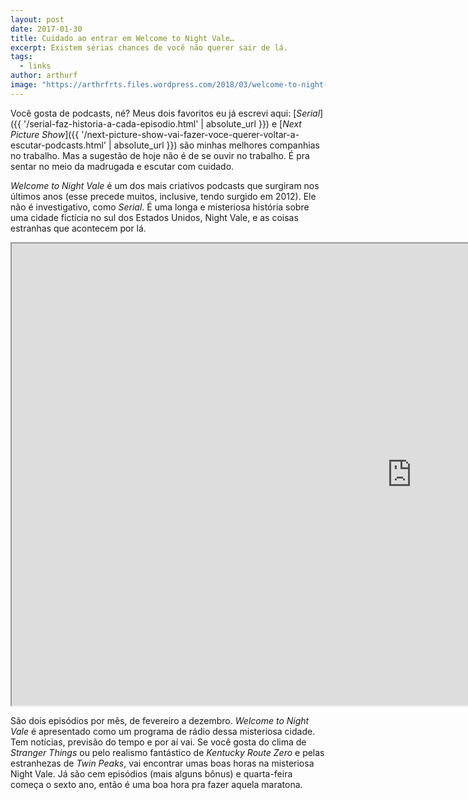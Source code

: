 ```yaml
---
layout: post
date: 2017-01-30
title: Cuidado ao entrar em Welcome to Night Vale…
excerpt: Existem sérias chances de você não querer sair de lá.
tags:
  - links
author: arthurf
image: "https://arthrfrts.files.wordpress.com/2018/03/welcome-to-night-vale.jpg"
---
```


Você gosta de podcasts, né? Meus dois favoritos eu já escrevi aqui: [_Serial_]({{ '/serial-faz-historia-a-cada-episodio.html' | absolute_url }}) e [_Next Picture Show_]({{ '/next-picture-show-vai-fazer-voce-querer-voltar-a-escutar-podcasts.html' | absolute_url }}) são minhas melhores companhias no trabalho. Mas a sugestão de hoje não é de se ouvir no trabalho. É pra sentar no meio da madrugada e escutar com cuidado.

_Welcome to Night Vale_ é um dos mais criativos podcasts que surgiram nos últimos anos (esse precede muitos, inclusive, tendo surgido em 2012). Ele não é investigativo, como _Serial_. É uma longa e misteriosa história sobre uma cidade fictícia no sul dos Estados Unidos, Night Vale, e as coisas estranhas que acontecem por lá.

<iframe width="1280" height="739" src="https://www.youtube-nocookie.com/embed/Ujksjzqrhys?list=PLsCIt0vAuUxODAkMU7ZJ_gLJC2ZWnffS2"  allow="autoplay; encrypted-media" allowfullscreen></iframe>

São dois episódios por mês, de fevereiro a dezembro. _Welcome to Night Vale_ é apresentado como um programa de rádio dessa misteriosa cidade. Tem notícias, previsão do tempo e por aí vai. Se você gosta do clima de _Stranger Things_ ou pelo realismo fantástico de _Kentucky Route Zero_ e pelas estranhezas de _Twin Peaks_, vai encontrar umas boas horas na misteriosa Night Vale. Já são cem episódios (mais alguns bônus) e quarta-feira começa o sexto ano, então é uma boa hora pra fazer aquela maratona.
